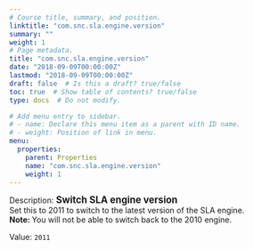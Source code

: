 ```yaml
---
# Course title, summary, and position.
linktitle: "com.snc.sla.engine.version"
summary: ""
weight: 1
# Page metadata.
title: "com.snc.sla.engine.version"
date: "2018-09-09T00:00:00Z"
lastmod: "2018-09-09T00:00:00Z"
draft: false  # Is this a draft? true/false
toc: true  # Show table of contents? true/false
type: docs  # Do not modify.

# Add menu entry to sidebar.
# - name: Declare this menu item as a parent with ID name.
# - weight: Position of link in menu.
menu:
  properties:
    parent: Properties
    name: "com.snc.sla.engine.version"
    weight: 1
---
```


Description: <span style="font-weight:bold;font-size: larger">Switch SLA engine version</span><br/>
Set this to 2011 to switch to the latest version of the SLA engine.<br/>
<b>Note: </b>You will not be able to switch back to the 2010 engine.


Value: `2011`